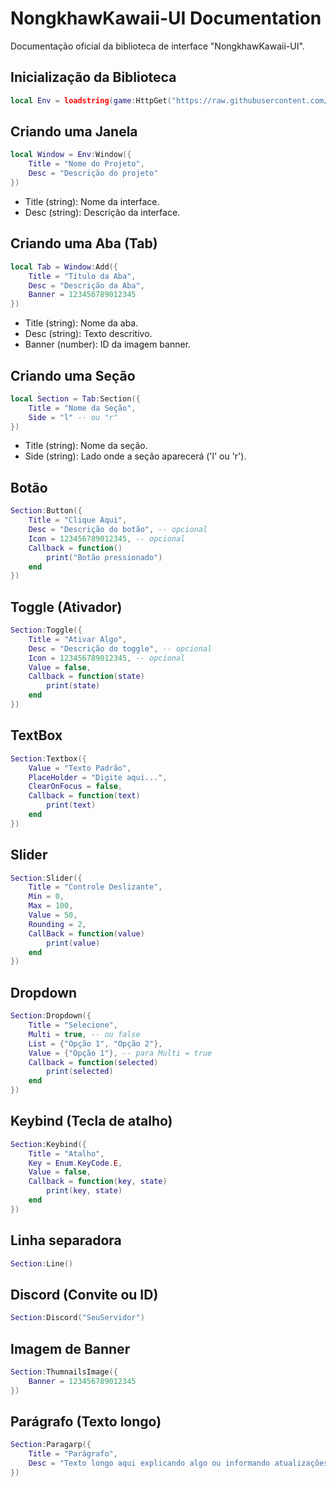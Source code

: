 # NongkhawKawaii-UI Documentation

Documentação oficial da biblioteca de interface "NongkhawKawaii-UI".

## Inicialização da Biblioteca
```lua
local Env = loadstring(game:HttpGet("https://raw.githubusercontent.com/MerrySubs4t/96soul/refs/heads/main/Utilities/NongkhawKawaii-UI.luau", true))()
```

## Criando uma Janela
```lua
local Window = Env:Window({
    Title = "Nome do Projeto",
    Desc = "Descrição do projeto"
})
```
- Title (string): Nome da interface.
- Desc (string): Descrição da interface.

## Criando uma Aba (Tab)
```lua
local Tab = Window:Add({
    Title = "Título da Aba",
    Desc = "Descrição da Aba",
    Banner = 123456789012345
})
```
- Title (string): Nome da aba.
- Desc (string): Texto descritivo.
- Banner (number): ID da imagem banner.

## Criando uma Seção
```lua
local Section = Tab:Section({
    Title = "Nome da Seção",
    Side = "l" -- ou "r"
})
```
- Title (string): Nome da seção.
- Side (string): Lado onde a seção aparecerá ('l' ou 'r').

## Botão
```lua
Section:Button({
    Title = "Clique Aqui",
    Desc = "Descrição do botão", -- opcional
    Icon = 123456789012345, -- opcional
    Callback = function()
        print("Botão pressionado")
    end
})
```

## Toggle (Ativador)
```lua
Section:Toggle({
    Title = "Ativar Algo",
    Desc = "Descrição do toggle", -- opcional
    Icon = 123456789012345, -- opcional
    Value = false,
    Callback = function(state)
        print(state)
    end
})
```

## TextBox
```lua
Section:Textbox({
    Value = "Texto Padrão",
    PlaceHolder = "Digite aqui...",
    ClearOnFocus = false,
    Callback = function(text)
        print(text)
    end
})
```

## Slider
```lua
Section:Slider({
    Title = "Controle Deslizante",
    Min = 0,
    Max = 100,
    Value = 50,
    Rounding = 2,
    CallBack = function(value)
        print(value)
    end
})
```

## Dropdown
```lua
Section:Dropdown({
    Title = "Selecione",
    Multi = true, -- ou false
    List = {"Opção 1", "Opção 2"},
    Value = {"Opção 1"}, -- para Multi = true
    Callback = function(selected)
        print(selected)
    end
})
```

## Keybind (Tecla de atalho)
```lua
Section:Keybind({
    Title = "Atalho",
    Key = Enum.KeyCode.E,
    Value = false,
    Callback = function(key, state)
        print(key, state)
    end
})
```

## Linha separadora
```lua
Section:Line()
```

## Discord (Convite ou ID)
```lua
Section:Discord("SeuServidor")
```

## Imagem de Banner
```lua
Section:ThumnailsImage({
    Banner = 123456789012345
})
```

## Parágrafo (Texto longo)
```lua
Section:Paragarp({
    Title = "Parágrafo",
    Desc = "Texto longo aqui explicando algo ou informando atualizações..."
})
```
